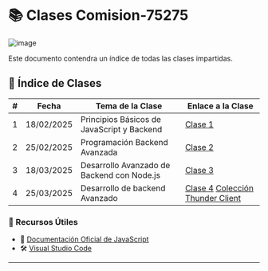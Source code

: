 # 📚 Clases Comision-75275

![image](https://github.com/user-attachments/assets/d01032b3-1c8d-42e2-80f5-920bdef8d947)

Este documento contendra un índice de todas las clases impartidas.

## 📆 Índice de Clases

| #  |   Fecha    |                  Tema de la Clase                              | Enlace a la Clase |    
|----|------------|-------------------------------------------------------|-----------------------------------------|
| 1  | 18/02/2025 | Principios Básicos de JavaScript y Backend            | [Clase 1](https://github.com/JerlibGnzlz/Comision-75275/blob/main/01-Principios%20B%C3%A1sicos%20de%20JavaScript%20y%20Backend/practica.js) |
| 2  | 25/02/2025 | Programación Backend Avanzada                         | [Clase 2](https://github.com/JerlibGnzlz/Comision-75275/blob/main/02-Programaci%C3%B3n%20Backend%20Avanzada/practica.js) |
| 3  | 18/03/2025 | Desarrollo Avanzado de Backend con Node.js            | [Clase 3](https://github.com/JerlibGnzlz/Comision-75275/blob/main/03-Desarrollo%20Avanzado%20de%20Backend%20con%20Node.js/practica.js) |
| 4  | 25/03/2025 | Desarrollo de backend Avanzado                        | [Clase 4](https://github.com/JerlibGnzlz/Comision-75275/tree/main/04-Desarrollo%20de%20Backend%20Avanzado) [Colección Thunder Client](https://raw.githubusercontent.com/JerlibGnzlz/Comision-75275/main/04-Desarrollo%20de%20Backend%20Avanzado/thunder-collection_clase4.json)


### 🎯 Recursos Útiles
- 📌 [Documentación Oficial de JavaScript](https://developer.mozilla.org/es/docs/Web/JavaScript)
- 🛠️ [Visual Studio Code](https://code.visualstudio.com/)

---


